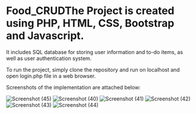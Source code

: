 # Food_CRUDThe Project is created using PHP, HTML, CSS, Bootstrap and Javascript.
It includes SQL database for storing user information and to-do items, as well as user authentication system.

To run the project, simply clone the repository and run on localhost and open login.php file in a web browser.

Screenshots of the implementation are attached below:


![Screenshot (45)](https://user-images.githubusercontent.com/76259486/229032575-fd2cef20-7949-4382-8049-553554f1492e.png)
![Screenshot (40)](https://user-images.githubusercontent.com/76259486/229032585-26c3aff1-f675-4ad5-ad5f-cb3382eef695.png)
![Screenshot (41)](https://user-images.githubusercontent.com/76259486/229032597-abb07451-e34f-4676-9d95-1abf4a94cd1a.png)
![Screenshot (42)](https://user-images.githubusercontent.com/76259486/229032604-47ae743d-7ebe-498b-9e2f-0a9ca955fc3e.png)
![Screenshot (43)](https://user-images.githubusercontent.com/76259486/229032616-b11f9923-e37c-47a7-b60c-ed99128e006c.png)
![Screenshot (44)](https://user-images.githubusercontent.com/76259486/229032649-4a67c663-305b-4f44-b142-b571fc4f087f.png)
